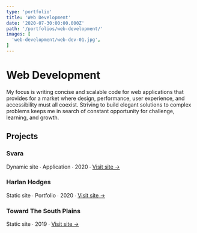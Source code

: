```yaml
---
type: 'portfolio'
title: 'Web Development'
date: '2020-07-30:00:00.000Z'
path: '/portfolios/web-development/'
images: [
  'web-development/web-dev-01.jpg',
]
---
```


# Web Development

My focus is writing concise and scalable code for web applications that provides for a market where design, performance, user experience, and accessibility must all coexist. Striving to build elegant solutions to complex problems keeps me in search of constant opportunity for challenge, learning, and growth.

## Projects

### Svara

Dynamic site ∙ Application ∙ 2020 ∙ <a href="https://svara.dev" target="_blank" rel="noreferrer noopener">Visit site →</a>

### Harlan Hodges

Static site ∙ Portfolio ∙ 2020 ∙ <a href="https://harlanhodges.com" target="_blank" rel="noreferrer noopener">Visit site →</a>

### Toward The South Plains

Static site ∙ 2019 ∙ <a href="http://towardthesouthplains.com" target="_blank" rel="noreferrer noopener">Visit site →</a>
